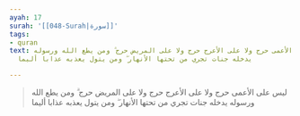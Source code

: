 ```yaml
---
ayah: 17
surah: '[[048-Surah|سورة]]'
tags:
- quran
text: ليس على الأعمى حرج ولا على الأعرج حرج ولا على المريض حرج ۗ ومن يطع الله ورسوله
  يدخله جنات تجري من تحتها الأنهار ۖ ومن يتول يعذبه عذابا أليما

---
```

> ليس على الأعمى حرج ولا على الأعرج حرج ولا على المريض حرج ۗ ومن يطع الله ورسوله يدخله جنات تجري من تحتها الأنهار ۖ ومن يتول يعذبه عذابا أليما

